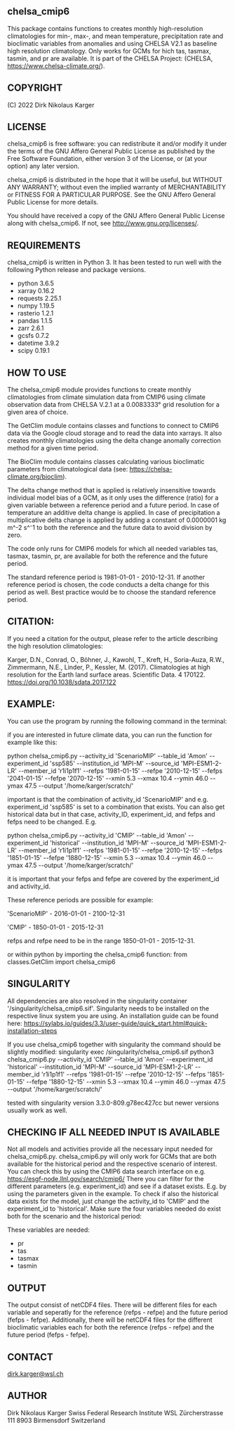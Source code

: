 chelsa_cmip6
-----------
This package contains functions to creates monthly high-resolution 
climatologies for min-, max-, and mean temperature, precipitation rate 
and bioclimatic variables from anomalies and using CHELSA V2.1 as 
baseline high resolution climatology. Only works for GCMs for
hich tas, tasmax, tasmin, and pr are available. It is part of the
CHELSA Project: (CHELSA, <https://www.chelsa-climate.org/>).




COPYRIGHT
---------
(C) 2022 Dirk Nikolaus Karger



LICENSE
-------
chelsa_cmip6 is free software: you can redistribute it and/or modify it under
the terms of the GNU Affero General Public License as published by the
Free Software Foundation, either version 3 of the License, or
(at your option) any later version.

chelsa_cmip6 is distributed in the hope that it will be useful,
but WITHOUT ANY WARRANTY; without even the implied warranty of
MERCHANTABILITY or FITNESS FOR A PARTICULAR PURPOSE. See the
GNU Affero General Public License for more details.

You should have received a copy of the GNU Affero General Public License
along with chelsa_cmip6. If not, see <http://www.gnu.org/licenses/>.



REQUIREMENTS
------------
chelsa_cmip6 is written in Python 3. It has been tested to run well with the
following Python release and package versions.
- python 3.6.5 
- xarray 0.16.2
- requests 2.25.1
- numpy 1.19.5
- rasterio 1.2.1
- pandas 1.1.5
- zarr 2.6.1
- gcsfs 0.7.2
- datetime 3.9.2
- scipy 0.19.1



HOW TO USE
----------
The chelsa_cmip6 module provides functions to create monthly climatologies from climate
simulation data from CMIP6 using climate observation data from CHELSA V.2.1
at a 0.0083333° grid resolution for a given area of choice.

The GetClim module contains classes and functions to connect to CMIP6 data
via the Google cloud storage and to read the data into xarrays. It also creates
monthly climatologies using the delta change anomally correction method for a given 
time period. 

The BioClim module contains classes calculating various bioclimatic parameters
from climatological data (see: https://chelsa-climate.org/bioclim).

The delta change method that is applied is relatively insensitive towards individual model 
bias of a GCM, as it only uses the difference (ratio) for a given variable between
a reference period and a future period. In case of temperature an additive delta change 
is applied. In case of precipitation a multiplicative delta change is applied by 
adding a constant of 0.0000001 kg m^-2 s^⁻1 to both the reference and the future data
to avoid division by zero. 

The code only runs for CMIP6 models for which all needed variables tas, tasmax, tasmin, pr,
are available for both the reference and the future period.

The standard reference period is 1981-01-01 - 2010-12-31. If another reference period is 
chosen, the code conducts a delta change for this period as well. Best practice would be to 
choose the standard reference period.

CITATION:
------------
If you need a citation for the output, please refer to the article describing the high
resolution climatologies:

Karger, D.N., Conrad, O., Böhner, J., Kawohl, T., Kreft, H., Soria-Auza, R.W., Zimmermann, N.E., Linder, P., Kessler, M. (2017). Climatologies at high resolution for the Earth land surface areas. Scientific Data. 4 170122. https://doi.org/10.1038/sdata.2017.122


EXAMPLE: 
------------
You can use the program by running the following command in the terminal:

if you are interested in future climate data, you can run the function for example like this:


python chelsa_cmip6.py --activity_id 'ScenarioMIP' --table_id 'Amon' --experiment_id 'ssp585' --institution_id 'MPI-M' --source_id 'MPI-ESM1-2-LR' --member_id 'r1i1p1f1' --refps '1981-01-15' --refpe '2010-12-15' --fefps '2041-01-15' --fefpe '2070-12-15' --xmin 5.3 --xmax 10.4 --ymin 46.0 --ymax 47.5 --output '/home/karger/scratch/'


important is that the combination of activity_id 'ScenarioMIP' and e.g. experiment_id 'ssp585' is set to a combination that exists.
You can also get historical data but in that case, activity_ID, experiment_id, and fefps and fefps need to be changed. E.g. 


python chelsa_cmip6.py --activity_id 'CMIP' --table_id 'Amon' --experiment_id 'historical' --institution_id 'MPI-M' --source_id 'MPI-ESM1-2-LR' --member_id 'r1i1p1f1' --refps '1981-01-15' --refpe '2010-12-15' --fefps '1851-01-15' --fefpe '1880-12-15' --xmin 5.3 --xmax 10.4 --ymin 46.0 --ymax 47.5 --output '/home/karger/scratch/'


it is important that your fefps and fefpe are covered by the experiment_id and activity_id.


These reference periods are possible for example:


'ScenarioMIP' - 2016-01-01 - 2100-12-31


'CMIP' - 1850-01-01 - 2015-12-31


refps and refpe need to be in the range 1850-01-01 - 2015-12-31.


or within python by importing the chelsa_cmip6 function:
from classes.GetClim import chelsa_cmip6


SINGULARITY
------------
All dependencies are also resolved in the singularity container '/singularity/chelsa_cmip6.sif'. Singularity needs to be installed on the respective linux system you are using. 
An installation guide can be found here: https://sylabs.io/guides/3.3/user-guide/quick_start.html#quick-installation-steps

If you use chelsa_cmip6 together with singularity the command should be slightly modified:
singularity exec /singularity/chelsa_cmip6.sif python3 chelsa_cmip6.py --activity_id 'CMIP' --table_id 'Amon' --experiment_id 'historical' --institution_id 'MPI-M' --source_id 'MPI-ESM1-2-LR' --member_id 'r1i1p1f1' --refps '1981-01-15' --refpe '2010-12-15' --fefps '1851-01-15' --fefpe '1880-12-15' --xmin 5.3 --xmax 10.4 --ymin 46.0 --ymax 47.5 --output '/home/karger/scratch/'

tested with singularity version 3.3.0-809.g78ec427cc
but newer versions usually work as well.


CHECKING IF ALL NEEDED INPUT IS AVAILABLE
------------
Not all models and activities provide all the necessary input needed for chelsa_cmip6.py.
chelsa_cmip6.py will only work for GCMs that are both available for the historical period
and the respective scenario of interest. You can check this by using the CMIP6 data search
interface on e.g. https://esgf-node.llnl.gov/search/cmip6/ 
There you can filter for the different parameters (e.g. experiment_id) and see if a dataset
exists. E.g. by using the parameters given in the example. To check if also the historical
data exists for the model, just change the activity_id to 'CMIP' and the experiment_id to 'historical'.
Make sure the four variables needed do exist both for the scenario and the historical period:

These variables are needed:
- pr
- tas
- tasmax
- tasmin

OUTPUT
------------
The output consist of netCDF4 files. There will be different files for each variable and seperatly for
the reference (refps - refpe) and the future period (fefps - fefpe). 
Additionally, there will be netCDF4 files for the 
different bioclimatic variables each for both the reference (refps - refpe) and the future period (fefps - fefpe). 


CONTACT
-------
<dirk.karger@wsl.ch>



AUTHOR
------
Dirk Nikolaus Karger
Swiss Federal Research Institute WSL
Zürcherstrasse 111
8903 Birmensdorf 
Switzerland
